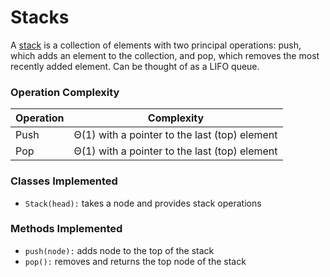 # Stacks
A [stack](https://en.wikipedia.org/wiki/Stack_(abstract_data_type)) is a collection of elements with two principal operations: push, which adds an element to the collection, and pop, which removes the most recently added element. Can be thought of as a LIFO queue.



### Operation Complexity
Operation | Complexity 
--- | --- 
Push|Θ(1) with a pointer to the last (top) element
Pop|Θ(1) with a pointer to the last (top) element

### Classes Implemented
 - `Stack(head):` takes a node and provides stack operations

### Methods Implemented
 - `push(node):` adds node to the top of the stack
 - `pop():` removes and returns the top node of the stack